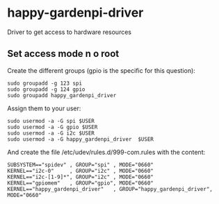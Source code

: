 # happy-gardenpi-driver
Driver to get access to hardware resources

## Set access mode n o root
Create the different groups (gpio is the specific for this question):
```
sudo groupadd -g 123 spi
sudo groupadd -g 124 gpio
sudo groupadd happy_gardenpi_driver
```

Assign them to your user:  
```
sudo usermod -a -G spi $USER
sudo usermod -a -G gpio $USER
sudo usermod -a -G i2c $USER
sudo usermod -a -G happy_gardenpi_driver  $USER
```

And create the file /etc/udev/rules.d/999-com.rules with the content:
```
SUBSYSTEM=="spidev" , GROUP="spi" , MODE="0660"
KERNEL=="i2c-0"     , GROUP="i2c" , MODE="0660"
KERNEL=="i2c-[1-9]*", GROUP="i2c" , MODE="0660"
KERNEL=="gpiomem"   , GROUP="gpio", MODE="0660"
KERNEL=="happy_gardenpi_driver"   , GROUP="happy_gardenpi_driver", MODE="0660"
```